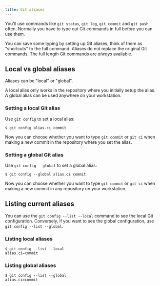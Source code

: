 ```yaml
---
title: Git aliases
---
```


You'll use commands like `git status`, `git log`, `git commit` and `git push` often.
Normally you have to type out Git commands in full before you can use them.

You can save some typing by setting up Git aliases, think of them as "shortcuts" to the full command.
Aliases do not replace the original Git commands.
The full length Git commands are _always_ available.

## Local vs global aliases

Aliases can be "local" or "global".

A local alias only works in the repository where you initially setup the alias.
A global alias can be used anywhere on your workstation.

### Setting a local Git alias

Use `git config` to set a local alias:

```git
$ git config alias.ci commit
```

Now you can choose whether you want to type `git commit` or `git ci` when making a new commit in the repository where you set the alias.

### Setting a global Git alias

Use `git config --global` to set a global alias:

```git
$ git config --global alias.ci commit
```

Now you can choose whether you want to type `git commit` or `git ci` when making a new commit in any repository on your workstation.

## Listing current aliases

You can use the `git config --list --local` command to see the local Git configuration.
Conversely, if you want to see the global configuration, use `git config --list --global`.

### Listing local aliases

```git
$ git config --list --local
alias.ci=commit
```

### Listing global aliases

```git
$ git config --list --global
alias.ci=commit
```
